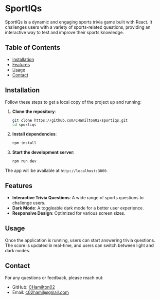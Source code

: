 
# SportIQs

SportIQs is a dynamic and engaging sports trivia game built with React. It challenges users with a variety of sports-related questions, providing an interactive way to test and improve their sports knowledge.

## Table of Contents

- [Installation](#installation)
- [Features](#features)
- [Usage](#usage)
- [Contact](#contact)

## Installation

Follow these steps to get a local copy of the project up and running:

1. **Clone the repository**:

    ```bash
    git clone https://github.com/CHamilton02/sportiqs.git
    cd sportiqs
    ```

2. **Install dependencies**:

    ```bash
    npm install
    ```

3. **Start the development server**:

    ```bash
    npm run dev
    ```

The app will be available at `http://localhost:3000`.

## Features

- **Interactive Trivia Questions**: A wide range of sports questions to challenge users.
- **Dark Mode**: A toggleable dark mode for a better user experience.
- **Responsive Design**: Optimized for various screen sizes.

## Usage

Once the application is running, users can start answering trivia questions. The score is updated in real-time, and users can switch between light and dark modes.

## Contact

For any questions or feedback, please reach out:

- GitHub: [CHamilton02](https://github.com/CHamilton02)
- Email: c02hamil@gmail.com
